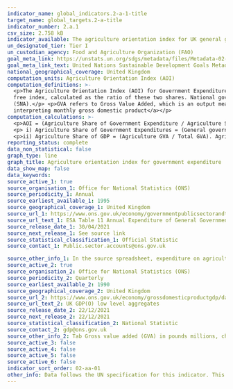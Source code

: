 ```yaml
---
indicator_name: global_indicators.2-a-1-title
target_name: global_targets.2-a-title
indicator_number: 2.a.1
csv_size: 2.758 kB
indicator_available: The agriculture orientation index for UK general government expenditures
un_designated_tier: Tier I
un_custodian_agency: Food and Agriculture Organization (FAO)
goal_meta_link: https://unstats.un.org/sdgs/metadata/files/Metadata-02-0A-01.pdf
goal_meta_link_text: United Nations Sustainable Development Goals Metadata (PDF 223 KB)
national_geographical_coverage: United Kingdom
computation_units: Agriculture Orientation Index (AOI)
computation_definitions: >-
  <p>The Agriculture Orientation Index (AOI) for Government Expenditures is defined as the Agriculture Share of Government Expenditures, divided by the Agriculture Share of GDP, where Agriculture refers to the agriculture, forestry, fishing and hunting sector. The measure in a currency-
  free index, calculated as the ratio of these two shares. National governments are requested to compile Government Expenditures according to the international Classification of Functions of Government (COFOG) codes, and Agriculture Share of GDP according to the System of National Accounts
  (SNA).</p> <p>GVA refers to Gross Value Added, which is an output measure of Gross Domestic Product (GDP). For more information refer to <a href="https://www.ons.gov.uk/economy/grossdomesticproductgdp/methodologies/aguidetointerpretingmonthlygrossdomesticproduct#gva-or-gdp"><a>A guide to
  interpreting monthly gross domestic product</a></p>
computation_calculations: >-
  <p>AOI = (Agriculture Share of Government Expenditure / Agriculture Share of GDP) where </p>
  <p> i) Agriculture Share of Government Expenditures = (General government expenditure on agriculture / Total general government expenditure). The information can be found in Source 1 </p>
  <p>ii) Agriculture Share of GDP = (Agriculture GVA / Total GVA). Agriculture refers to the Division A of ISIC Rev 4 (Agriculture, forestry, fishing and hunting). The information can be found in Source 2.</p>
reporting_status: complete
data_non_statistical: false
graph_type: line
graph_title: Agriculture orientation index for government expenditure
data_show_map: false
data_keywords:
source_active_1: true
source_organisation_1: Office for National Statistics (ONS)
source_periodicity_1: Annual
source_earliest_available_1: 1995
source_geographical_coverage_1: United Kingdom
source_url_1: https://www.ons.gov.uk/economy/governmentpublicsectorandtaxes/publicspending/datasets/esatable11annualexpenditureofgeneralgovernment
source_url_text_1: ESA Table 11 Annual Expenditure of General Government
source_release_date_1: 30/04/2021
source_next_release_1: See source link
source_statistical_classification_1: Official Statistic
source_contact_1: Public.sector.accounts@ons.gov.uk

source_other_info_1: In the source spreadsheet, expenditure on agriculture corresponds to OTE Total government expenditure for EXPENDITURE =  GF0402. Total general government expenditure corresponds to OTE Total government expenditure for EXPENDITURE =  _T
source_active_2: true
source_organisation_2: Office for National Statistics (ONS)
source_periodicity_2: Quarterly
source_earliest_available_2: 1990
source_geographical_coverage_2: United Kingdom
source_url_2: https://www.ons.gov.uk/economy/grossdomesticproductgdp/datasets/ukgdpolowlevelaggregates
source_url_text_2: UK GDP(O) low level aggregates
source_release_date_2: 22/12/2021
source_next_release_2: 22/12/2021
source_statistical_classification_2: National Statistic
source_contact_2: gdp@ons.gov.uk
source_other_info_2: Tab Gross value added (GVA) in pounds millions, chained volume measures, UK, seasonally adjusted. Use annual data columns for Total GVA and A Agriculture. <br>The source is published quarterly, but the indicator is updated annually.
source_active_3: false
source_active_4: false
source_active_5: false
source_active_6: false
indicator_sort_order: 02-aa-01
other_info: Data follows the UN specification for this indicator. This indicator has not been identified in collaboration with topic experts.
---
```

